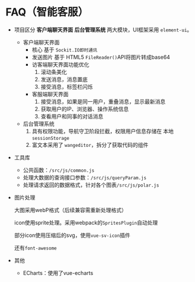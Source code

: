 #  FAQ（智能客服）

- 项目区分 **客户端聊天界面** **后台管理系统** 两大模块，UI框架采用 ``element-ui``。

  - 客户端聊天界面
	- 核心
	基于 ``Sockit.IO即时通讯``
	- 发送图片
	基于 HTML5 `FileReader()`API将图片转成base64
	- 访客端聊天界面功能优化
		1. 滚动条美化
		2. 发送消息，消息置底
		3. 接受消息，标签栏闪烁
	- 客服端聊天界面
		1. 接受消息，如果是同一用户，重叠消息，显示最新消息
		2. 获取用户的IP、浏览器、操作系统信息
		3. 查看用户和同事的对话消息
  - 后台管理系统
    1. 具有权限功能，导航守卫阶段拦截，权限用户信息存储在 本地 ``sessionStorage``
    2. 富文本采用了 ``wangeditor``，拆分了获取代码的组件

- 工具库

  - 公共函数：``/src/js/common.js``
  - 处理大数据的查询接口参数：``/src/js/queryParam.js``
  - 处理请求返回的数据格式，针对各个图表``/src/js/polar.js``

- 图片处理

  大图采用webP格式（后续兼容需重新处理格式）

  icon使用sprite处理。采用webpack的``SpritesPlugin``自动处理

  部分icon使用压缩后的svg，使用``vue-sv-icon``插件

  还有``font-awesome``

- 其他

  - ECharts：使用了vue-echarts

    




